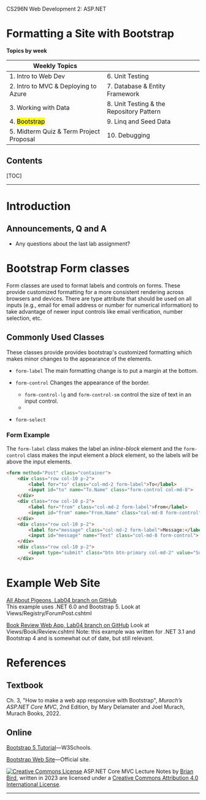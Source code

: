 CS296N Web Development 2: ASP.NET

<h1>Formatting a Site with Bootstrap</h1>

**Topics by week** 

| Weekly Topics                           |                                          |
| --------------------------------------- | ---------------------------------------- |
| 1. Intro to Web Dev                     | 6. Unit Testing                          |
| 2. Intro to MVC & Deploying to Azure    | 7. Database & Entity Framework           |
| 3. Working with Data                    | 8. Unit Testing & the Repository Pattern |
| 4. <mark>Bootstrap</mark>               | 9. Linq and Seed Data                    |
| 5. Midterm Quiz & Term Project Proposal | 10. Debugging                            |

<h2>Contents</h2>

[TOC]

------

# Introduction



## Announcements, Q and A

- Any questions about the last lab assignment?


# Bootstrap Form classes

Form classes are used to format labels and controls on forms. These provide customized formatting for a more consistent rendering across browsers and devices. There are type attribute that should be used on all inputs (e.g., email for email address or number for numerical information) to take advantage of newer input controls like email verification, number selection, etc.

## Commonly Used Classes

These classes provide provides bootstrap's customized formatting which makes minor changes to the appearance of the elements.

- `form-label` The main formatting change is to put a margin at the bottom.
- `form-control` Changes the appearance of the border.
  - `form-control-lg` and `form-control-sm` control the size of text in an input control.
  - 

- `form-select`

### Form Example

The `form-label` class makes the label an *inline-block* element and the `form-control` class makes the input element a *block* element, so the labels will be above the input elements.

```html
<form method="Post" class="container">
    <div class="row col-10 p-2">
        <label for="to" class="col-md-2 form-label">To</label>
        <input id="to" name="To.Name" class="form-control col-md-8">
    </div>
    <div class="row col-10 p-2">
        <label for="from" class="col-md-2 form-label">From</label>
        <input id="from" name="From.Name" class="col-md-8 form-control">
    </div>
    <div class="row col-10 p-2">
        <label for="message" class="col-md-2 form-label">Message:</label>
        <input id="message" name="Text" class="col-md-8 form-control">
    </div>
    <div class="row col-10 p-2">
        <input type="submit" class="btn btn-primary col-md-2" value="Submit"><br />
    </div>
```





# Example Web Site

[All About Pigeons, Lab04 branch on GitHub](https://github.com/ProfBird/BrianBird_CS295N_Labs/tree/Lab04)  
This example uses .NET 6.0 and Bootstrap 5. Look at Views/Registry/ForumPost.cshtml

[Book Review Web App, Lab04 branch on GitHub](https://github.com/ProfBird/CS295N-Fall2020LabExample/tree/lab04)
Look at Views/Book/Review.cshtml 
Note: this example was written for .NET 3.1 and Bootstrap 4 and is somewhat out of date, but still relevant.



# References

## Textbook

Ch. 3, "How to make a web app responsive with Bootstrap", *Murach’s ASP.NET Core MVC*, 2nd Edition, by Mary Delamater and Joel Murach, Murach Books, 2022.

## Online

[Bootstrap 5 Tutorial](https://www.w3schools.com/bootstrap5/index.php)&mdash;W3Schools.

[Bootstrap Web Site](http://getbootstrap.com)&mdash;Official site.



[![Creative Commons License](https://i.creativecommons.org/l/by/4.0/80x15.png)](http://creativecommons.org/licenses/by/4.0/) ASP.NET Core MVC Lecture Notes by [Brian Bird](https://birdsbits.blog), written in 2023 are licensed under a [Creative Commons Attribution 4.0 International License](http://creativecommons.org/licenses/by/4.0/). 

------

